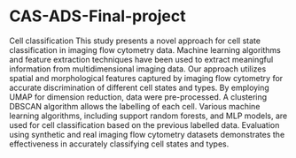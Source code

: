 # CAS-ADS-Final-project
Cell classification
This study presents a novel approach for cell state classification in imaging flow cytometry data. Machine learning algorithms and feature extraction techniques have been used to extract meaningful information from multidimensional imaging data. Our approach utilizes spatial and morphological features captured by imaging flow cytometry for accurate discrimination of different cell states and types. By employing UMAP for dimension reduction, data were pre-processed. A clustering DBSCAN algorithm allows the labelling of each cell. Various machine learning algorithms, including support random forests, and MLP models, are used for cell classification based on the previous labelled data. Evaluation using synthetic and real imaging flow cytometry datasets demonstrates the effectiveness in accurately classifying cell states and types.
